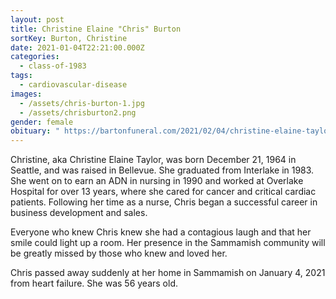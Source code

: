 ```yaml
---
layout: post
title: Christine Elaine "Chris" Burton
sortKey: Burton, Christine
date: 2021-01-04T22:21:00.000Z
categories:
  - class-of-1983
tags:
  - cardiovascular-disease
images:
  - /assets/chris-burton-1.jpg
  - /assets/chrisburton2.png
gender: female
obituary: " https://bartonfuneral.com/2021/02/04/christine-elaine-taylor-burton"
---
```

Christine, aka Christine Elaine Taylor, was born December 21, 1964 in Seattle, and was raised in Bellevue. She graduated from Interlake in 1983. She went on to earn an ADN in nursing in 1990 and worked at Overlake Hospital for over 13 years, where she cared for cancer and critical cardiac patients. Following her time as a nurse, Chris began a successful career in business development and sales.

Everyone who knew Chris knew she had a contagious laugh and that her smile could light up a room. Her presence in the Sammamish community will be greatly missed by those who knew and loved her.

Chris passed away suddenly at her home in Sammamish on January 4, 2021 from heart failure. She was 56 years old.
